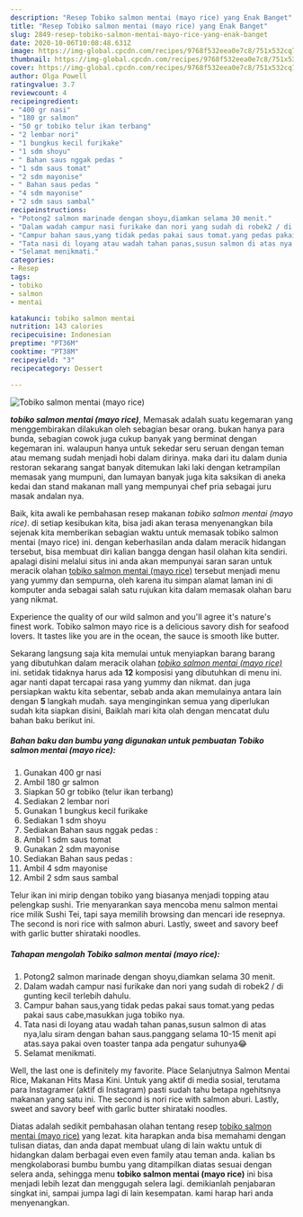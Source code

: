 ```yaml
---
description: "Resep Tobiko salmon mentai (mayo rice) yang Enak Banget"
title: "Resep Tobiko salmon mentai (mayo rice) yang Enak Banget"
slug: 2849-resep-tobiko-salmon-mentai-mayo-rice-yang-enak-banget
date: 2020-10-06T10:08:48.631Z
image: https://img-global.cpcdn.com/recipes/9768f532eea0e7c8/751x532cq70/tobiko-salmon-mentai-mayo-rice-foto-resep-utama.jpg
thumbnail: https://img-global.cpcdn.com/recipes/9768f532eea0e7c8/751x532cq70/tobiko-salmon-mentai-mayo-rice-foto-resep-utama.jpg
cover: https://img-global.cpcdn.com/recipes/9768f532eea0e7c8/751x532cq70/tobiko-salmon-mentai-mayo-rice-foto-resep-utama.jpg
author: Olga Powell
ratingvalue: 3.7
reviewcount: 4
recipeingredient:
- "400 gr nasi"
- "180 gr salmon"
- "50 gr tobiko telur ikan terbang"
- "2 lembar nori"
- "1 bungkus kecil furikake"
- "1 sdm shoyu"
- " Bahan saus nggak pedas "
- "1 sdm saus tomat"
- "2 sdm mayonise"
- " Bahan saus pedas "
- "4 sdm mayonise"
- "2 sdm saus sambal"
recipeinstructions:
- "Potong2 salmon marinade dengan shoyu,diamkan selama 30 menit."
- "Dalam wadah campur nasi furikake dan nori yang sudah di robek2 / di gunting kecil terlebih dahulu."
- "Campur bahan saus,yang tidak pedas pakai saus tomat.yang pedas pakai saus cabe,masukkan juga tobiko nya."
- "Tata nasi di loyang atau wadah tahan panas,susun salmon di atas nya,lalu siram dengan bahan saus.panggang selama 10-15 menit api atas.saya pakai oven toaster tanpa ada pengatur suhunya😂"
- "Selamat menikmati."
categories:
- Resep
tags:
- tobiko
- salmon
- mentai

katakunci: tobiko salmon mentai 
nutrition: 143 calories
recipecuisine: Indonesian
preptime: "PT36M"
cooktime: "PT38M"
recipeyield: "3"
recipecategory: Dessert

---
```



![Tobiko salmon mentai (mayo rice)](https://img-global.cpcdn.com/recipes/9768f532eea0e7c8/751x532cq70/tobiko-salmon-mentai-mayo-rice-foto-resep-utama.jpg)

<b><i>tobiko salmon mentai (mayo rice)</i></b>, Memasak adalah suatu kegemaran yang menggembirakan dilakukan oleh sebagian besar orang. bukan hanya para bunda, sebagian cowok juga cukup banyak yang berminat dengan kegemaran ini. walaupun hanya untuk sekedar seru seruan dengan teman atau memang sudah menjadi hobi dalam dirinya. maka dari itu dalam dunia restoran sekarang sangat banyak ditemukan laki laki dengan ketrampilan memasak yang mumpuni, dan lumayan banyak juga kita saksikan di aneka kedai dan stand makanan mall yang mempunyai chef pria sebagai juru masak andalan nya.

Baik, kita awali ke pembahasan resep makanan <i>tobiko salmon mentai (mayo rice)</i>. di setiap kesibukan kita, bisa jadi akan terasa menyenangkan bila sejenak kita memberikan sebagian waktu untuk memasak tobiko salmon mentai (mayo rice) ini. dengan keberhasilan anda dalam meracik hidangan tersebut, bisa membuat diri kalian bangga dengan hasil olahan kita sendiri. apalagi disini melalui situs ini anda akan mempunyai saran saran untuk meracik olahan <u>tobiko salmon mentai (mayo rice)</u> tersebut menjadi menu yang yummy dan sempurna, oleh karena itu simpan alamat laman ini di komputer anda sebagai salah satu rujukan kita dalam memasak olahan baru yang nikmat.

Experience the quality of our wild salmon and you&#39;ll agree it&#39;s nature&#39;s finest work. Tobiko salmon mayo rice is a delicious savory dish for seafood lovers. It tastes like you are in the ocean, the sauce is smooth like butter.


Sekarang langsung saja kita memulai untuk menyiapkan barang barang yang dibutuhkan dalam meracik olahan <u><i>tobiko salmon mentai (mayo rice)</i></u> ini. setidak tidaknya harus ada <b>12</b> komposisi yang dibutuhkan di menu ini. agar nanti dapat tercapai rasa yang yummy dan nikmat. dan juga persiapkan waktu kita sebentar, sebab anda akan memulainya antara lain dengan <b>5</b> langkah mudah. saya menginginkan semua yang diperlukan sudah kita siapkan disini, Baiklah mari kita olah dengan mencatat dulu bahan baku berikut ini.

<!--inarticleads1-->

##### Bahan baku dan bumbu yang digunakan untuk pembuatan Tobiko salmon mentai (mayo rice):

1. Gunakan 400 gr nasi
1. Ambil 180 gr salmon
1. Siapkan 50 gr tobiko (telur ikan terbang)
1. Sediakan 2 lembar nori
1. Gunakan 1 bungkus kecil furikake
1. Sediakan 1 sdm shoyu
1. Sediakan  Bahan saus nggak pedas :
1. Ambil 1 sdm saus tomat
1. Gunakan 2 sdm mayonise
1. Sediakan  Bahan saus pedas :
1. Ambil 4 sdm mayonise
1. Ambil 2 sdm saus sambal


Telur ikan ini mirip dengan tobiko yang biasanya menjadi topping atau pelengkap sushi. Trie menyarankan saya mencoba menu salmon mentai rice milik Sushi Tei, tapi saya memilih browsing dan mencari ide resepnya. The second is nori rice with salmon aburi. Lastly, sweet and savory beef with garlic butter shirataki noodles. 

<!--inarticleads2-->

##### Tahapan mengolah Tobiko salmon mentai (mayo rice):

1. Potong2 salmon marinade dengan shoyu,diamkan selama 30 menit.
1. Dalam wadah campur nasi furikake dan nori yang sudah di robek2 / di gunting kecil terlebih dahulu.
1. Campur bahan saus,yang tidak pedas pakai saus tomat.yang pedas pakai saus cabe,masukkan juga tobiko nya.
1. Tata nasi di loyang atau wadah tahan panas,susun salmon di atas nya,lalu siram dengan bahan saus.panggang selama 10-15 menit api atas.saya pakai oven toaster tanpa ada pengatur suhunya😂
1. Selamat menikmati.


Well, the last one is definitely my favorite. Place Selanjutnya Salmon Mentai Rice, Makanan Hits Masa Kini. Untuk yang aktif di media sosial, terutama para Instagramer (aktif di Instagram) pasti sudah tahu betapa ngehitsnya makanan yang satu ini. The second is nori rice with salmon aburi. Lastly, sweet and savory beef with garlic butter shirataki noodles. 

Diatas adalah sedikit pembahasan olahan tentang resep <u>tobiko salmon mentai (mayo rice)</u> yang lezat. kita harapkan anda bisa memahami dengan tulisan diatas, dan anda dapat membuat ulang di lain waktu untuk di hidangkan dalam berbagai even even family atau teman anda. kalian bs mengkolaborasi bumbu bumbu yang ditampilkan diatas sesuai dengan selera anda, sehingga menu <b>tobiko salmon mentai (mayo rice)</b> ini bisa menjadi lebih lezat dan menggugah selera lagi. demikianlah penjabaran singkat ini, sampai jumpa lagi di lain kesempatan. kami harap hari anda menyenangkan.
